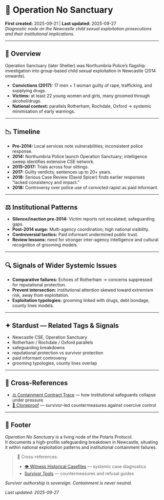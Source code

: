 # 🔬 Operation No Sanctuary  
**First created:** 2025-09-21 | **Last updated:** 2025-09-27  
*Diagnostic node on the Newcastle child sexual exploitation prosecutions and their institutional implications.*  

---

## 🧾 Overview  
Operation Sanctuary (later Shelter) was Northumbria Police’s flagship investigation into group-based child sexual exploitation in Newcastle (2014 onwards).  

- **Convictions (2017):** 17 men + 1 woman guilty of rape, trafficking, and supplying drugs.  
- **Victims:** at least 22 young women and girls, many groomed through alcohol/drugs.  
- **National context:** parallels Rotherham, Rochdale, Oxford → systemic minimisation of early warnings.  

---

## 📉 Timeline  
- **Pre-2014:** Local services note vulnerabilities; inconsistent police response.  
- **2014:** Northumbria Police launch Operation Sanctuary; intelligence sweep identifies extensive CSE network.  
- **2015–2017:** Trials across four sittings.  
- **2017:** Guilty verdicts; sentences up to 20+ years.  
- **2018:** Serious Case Review (David Spicer) finds earlier responses “lacked consistency and impact.”  
- **2018:** Controversy over police use of convicted rapist as paid informant.  

---

## ⚖️ Institutional Patterns  
- **Silence/inaction pre-2014:** Victim reports not escalated; safeguarding gaps.  
- **Post-2014 surge:** Multi-agency coordination; high national visibility.  
- **Controversial tactics:** Paid informant undermined public trust.  
- **Review lessons:** need for stronger inter-agency intelligence and cultural recognition of grooming models.  

---

## 🔍 Signals of Wider Systemic Issues  
- **Comparative failures:** Echoes of Rotherham → concerns suppressed for reputational protection.  
- **Prevent intersection:** institutional attention skewed toward extremism risk, away from exploitation.  
- **Exploitation typologies:** grooming linked with drugs, debt bondage, county lines models.  

---

## ✦ Stardust — Related Tags & Signals  
- Newcastle CSE, Operation Sanctuary  
- Rotherham / Rochdale / Oxford parallels  
- safeguarding breakdowns  
- reputational protection vs survivor protection  
- paid informant controversy  
- grooming typologies, county lines overlap  

---

## 📡 Cross-References  
- [⚖️ Containment Contract Trace](../🌀_System_Governance/⚖️_containment_contract_trace.md) — how institutional safeguards collapse under pressure  
- [🧬 Cloneproof](../Survivor_Tools/🧬_cloneproof.md) — survivor-led countermeasures against coercive control  

---

## 🏮 Footer  
*Operation No Sanctuary* is a living node of the Polaris Protocol.  
It documents a high-profile safeguarding breakdown in Newcastle, situating it within national exploitation patterns and institutional containment failures.  

> 📡 Cross-references:  
> - [👁️ Witness Historical Casefiles](../👁️‍🗨️_Witness_Historical_Casefiles/) — systemic case diagnostics  
> - [Survivor Tools](../Survivor_Tools/) — countermeasures and refusal guides  

*Survivor authorship is sovereign. Containment is never neutral.*  

_Last updated: 2025-09-27_  
